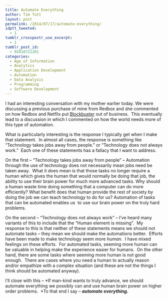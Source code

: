 ```yaml
---
title: Automate Everything
author: Tim Tutt
layout: post
permalink: /2014/07/17/automate-everything/
idptt_tweeted:
  - 1
tumblr_crosspostr_use_excerpt:
  - 1
tumblr_post_id:
  - 92018721201
categories:
  - Age of Information
  - Analytics
  - Application Development
  - Automation
  - Data Analysis
  - Programming
  - Software Development
---
```


I had an interesting conversation with my mother earlier today. We were discussing a previous purchase of mine from Redbox and she commented on how Redbox and Netflix put [Blockbuster][1] out of business.  This eventually lead to a discussion in which I commented on how the world needs more of this type of automation.

What is particularly interesting is the response I typically get when I make that statement.  In almost all cases, the response is something like &#8220;Technology takes jobs away from people.&#8221; or &#8220;Technology does not always work.&#8221;  Each one of these statements has a fallacy that I want to address.

On the first &#8211; &#8220;Technology takes jobs away from people&#8221; &#8211; Automation through the use of technology does not necessarily mean jobs need be taken away.  What it does mean is that those tasks no longer require a human which gives the human that would normally be doing that job, the ability to use their brain power for much more advanced tasks. Why should a human waste time doing something that a computer can do more efficiently? What benefit does that human provide the rest of society by doing the job we can teach technology to do for us? Automation of tasks that can be automated enables us  to use our brain power on the truly hard problems.

On the second &#8211; &#8220;Technology does not always work&#8221; &#8211; I&#8217;ve heard many variants of this to include that the &#8220;Human element is missing&#8221;.  My response to this is that neither of these statements means we should not automate tasks &#8211; they mean we should make the automations better.  Efforts have been made to make technology seem more *human*.  I have mixed feelings on these efforts.  For automated tasks, seeming more human can be valuable in helping make the experience easier for humans.  On the other hand, there are some tasks where seeming more human is not good enough.  There are cases where you need a human to actually reason and/or empathize with a complex situation (and these are not the things I think should be automated anyway).

I&#8217;ll close with this &#8211; *If man-kind wants to truly advance, we should automate everything we possibly can and use human brain power on higher order problems.  *To that end I say &#8211; ***automate everything.***


 [1]: http://en.wikipedia.org/wiki/Blockbuster_LLC
